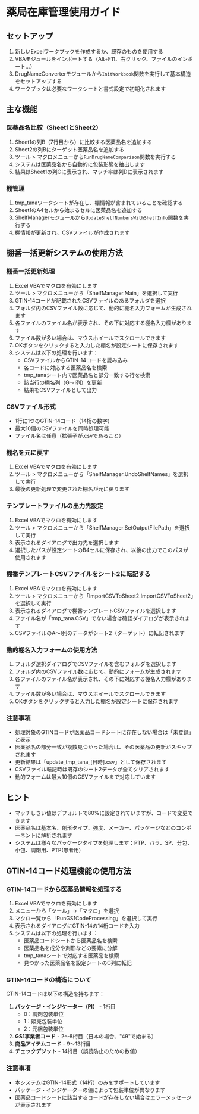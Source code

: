 # 薬局在庫管理使用ガイド

## セットアップ

1. 新しいExcelワークブックを作成するか、既存のものを使用する
2. VBAモジュールをインポートする（Alt+F11、右クリック、ファイルのインポート...）
3. DrugNameConverterモジュールから`InitWorkbook`関数を実行して基本構造をセットアップする
4. ワークブックは必要なワークシートと書式設定で初期化されます

## 主な機能

### 医薬品名比較（Sheet1とSheet2）

1. Sheet1の列B（7行目から）に比較する医薬品名を追加する
2. Sheet2の列Bにターゲット医薬品名を追加する
3. ツール > マクロメニューから`RunDrugNameComparison`関数を実行する
4. システムは医薬品名から自動的に包装形態を抽出します
5. 結果はSheet1の列Cに表示され、マッチ率は列Dに表示されます

### 棚管理

1. tmp_tanaワークシートが存在し、棚情報が含まれていることを確認する
2. Sheet1のA4セルから始まるセルに医薬品名を追加する
3. ShelfManagerモジュールから`UpdateShelfNumbersWithShelfInfo`関数を実行する
4. 棚情報が更新され、CSVファイルが作成されます

## 棚番一括更新システムの使用方法

### 棚番一括更新処理
1. Excel VBAでマクロを有効にします
2. ツール > マクロメニューから「ShelfManager.Main」を選択して実行
3. GTIN-14コードが記載されたCSVファイルのあるフォルダを選択
4. フォルダ内のCSVファイル数に応じて、動的に棚名入力フォームが生成されます
5. 各ファイルのファイル名が表示され、その下に対応する棚名入力欄があります
6. ファイル数が多い場合は、マウスホイールでスクロールできます
7. OKボタンをクリックすると入力した棚名が設定シートに保存されます
8. システムは以下の処理を行います：
   - CSVファイルからGTIN-14コードを読み込み
   - 各コードに対応する医薬品名を検索
   - tmp_tanaシート内で医薬品名と部分一致する行を検索
   - 該当行の棚名列（G〜I列）を更新
   - 結果をCSVファイルとして出力

### CSVファイル形式
- 1行に1つのGTIN-14コード（14桁の数字）
- 最大10個のCSVファイルを同時処理可能
- ファイル名は任意（拡張子が.csvであること）

### 棚名を元に戻す
1. Excel VBAでマクロを有効にします
2. ツール > マクロメニューから「ShelfManager.UndoShelfNames」を選択して実行
3. 最後の更新処理で変更された棚名が元に戻ります

### テンプレートファイルの出力先設定
1. Excel VBAでマクロを有効にします
2. ツール > マクロメニューから「ShelfManager.SetOutputFilePath」を選択して実行
3. 表示されるダイアログで出力先を選択します
4. 選択したパスが設定シートのB4セルに保存され、以後の出力でこのパスが使用されます

### 棚番テンプレートCSVファイルをシート2に転記する
1. Excel VBAでマクロを有効にします
2. ツール > マクロメニューから「ImportCSVToSheet2.ImportCSVToSheet2」を選択して実行
3. 表示されるダイアログで棚番テンプレートCSVファイルを選択します
4. ファイル名が「tmp_tana.CSV」でない場合は確認ダイアログが表示されます
5. CSVファイルのA〜I列のデータがシート2（ターゲット）に転記されます

### 動的棚名入力フォームの使用方法
1. フォルダ選択ダイアログでCSVファイルを含むフォルダを選択します
2. フォルダ内のCSVファイル数に応じて、動的にフォームが生成されます
3. 各ファイルのファイル名が表示され、その下に対応する棚名入力欄があります
4. ファイル数が多い場合は、マウスホイールでスクロールできます
5. OKボタンをクリックすると入力した棚名が設定シートに保存されます

### 注意事項
- 処理対象のGTINコードが医薬品コードシートに存在しない場合は「未登録」と表示
- 医薬品名の部分一致が複数見つかった場合は、その医薬品の更新がスキップされます
- 更新結果は「update_tmp_tana_[日時].csv」として保存されます
- CSVファイル転記時は既存のシート2データが全てクリアされます
- 動的フォームは最大10個のCSVファイルまで対応しています

## ヒント

- マッチしきい値はデフォルトで80%に設定されていますが、コードで変更できます
- 医薬品名は基本名、剤形タイプ、強度、メーカー、パッケージなどのコンポーネントに解析されます
- システムは様々なパッケージタイプを処理します：PTP、バラ、SP、分包、小包、調剤用、PTP(患者用)

## GTIN-14コード処理機能の使用方法

### GTIN-14コードから医薬品情報を処理する
1. Excel VBAでマクロを有効にします
2. メニューから「ツール」→「マクロ」を選択
3. マクロ一覧から「RunGS1CodeProcessing」を選択して実行
4. 表示されるダイアログにGTIN-14の14桁コードを入力
5. システムは以下の処理を行います：
   - 医薬品コードシートから医薬品名を検索
   - 医薬品名を成分や剤形などの要素に分解
   - tmp_tanaシートで対応する医薬品を検索
   - 見つかった医薬品名を設定シートのC列に転記

### GTIN-14コードの構造について
GTIN-14コードは以下の構造を持ちます：
1. **パッケージ・インジケーター（PI）** - 1桁目
   - 0：調剤包装単位
   - 1：販売包装単位
   - 2：元梱包装単位
2. **GS1事業者コード** - 2～8桁目（日本の場合、"49"で始まる）
3. **商品アイテムコード** - 9～13桁目
4. **チェックデジット** - 14桁目（誤読防止のための数値）

### 注意事項
- 本システムはGTIN-14形式（14桁）のみをサポートしています
- パッケージ・インジケーターの値によって包装単位が異なります
- 医薬品コードシートに該当するコードが存在しない場合はエラーメッセージが表示されます
